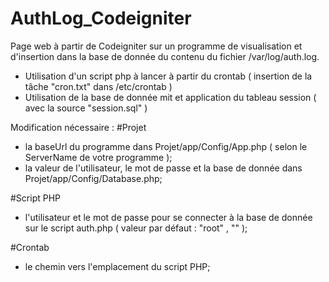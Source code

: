 # AuthLog_Codeigniter

Page web à partir de Codeigniter sur un programme de visualisation et d'insertion dans la base de donnée du contenu du fichier /var/log/auth.log.
- Utilisation d'un script php à lancer à partir du crontab ( insertion de la tâche "cron.txt" dans /etc/crontab )
- Utilisation de la base de donnée mit et application du tableau session ( avec la source "session.sql" )

Modification nécessaire : 
#Projet
- la baseUrl du programme dans Projet/app/Config/App.php ( selon le ServerName de votre programme );
- la valeur de l'utilisateur, le mot de passe et la base de donnée dans Projet/app/Config/Database.php;

#Script  PHP
- l'utilisateur et le mot de passe pour se connecter à la base de donnée sur le script auth.php ( valeur par défaut : "root" , "" );

#Crontab
- le chemin vers l'emplacement du script PHP;
